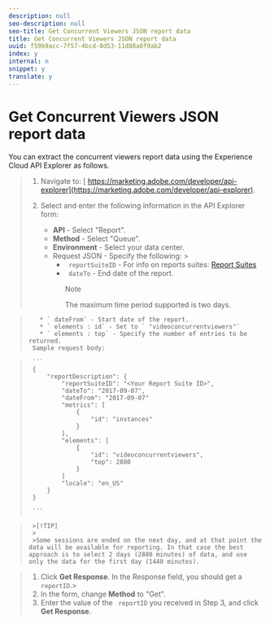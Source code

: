 ```yaml
---
description: null
seo-description: null
seo-title: Get Concurrent Viewers JSON report data
title: Get Concurrent Viewers JSON report data
uuid: f59b9acc-7f57-4bcd-8d53-11d88a0f9ab2
index: y
internal: n
snippet: y
translate: y
---
```


# Get Concurrent Viewers JSON report data

You can extract the concurrent viewers report data using the Experience Cloud API Explorer as follows. 

>1. Navigate to: [ https://marketing.adobe.com/developer/api-explorer](https://marketing.adobe.com/developer/api-explorer).
>1. Select and enter the following information in the API Explorer form:
>    
>    * **API** - Select "Report".
>    * **Method** - Select "Queue".
>    * **Environment** - Select your data center.
>    * Request JSON - Specify the following: >    
>        * ` reportSuiteID` - For info on reports suites: [ Report Suites](https://marketing.adobe.com/resources/help/en_US/sc/implement/ref-reports-report-suites.html)
>        * ` dateTo` - End date of the report. 
>          >[!NOTE]
>          >
>          >The maximum time period supported is two days.

>        * ` dateFrom` - Start date of the report.
>        * ` elements : id` - Set to ` "videoconcurrentviewers"`
>        * ` elements : top` - Specify the number of entries to be returned.
>      Sample request body:

>    
>      ```
>      {
>          "reportDescription": {
>              "reportSuiteID": "<Your Report Suite ID>",
>              "dateTo": "2017-09-07",
>              "dateFrom": "2017-09-07"
>              "metrics": [
>                  {
>                      "id": "instances"
>                  }
>              ],
>              "elements": [
>                  {
>                      "id": "videoconcurrentviewers",
>                      "top": 2880
>                  }
>              ]
>              "locale": "en_US"
>          }
>      }
>      
>      ```



>      >[!TIP]
>      >
>      >Some sessions are ended on the next day, and at that point the data will be available for reporting. In that case the best approach is to select 2 days (2880 minutes) of data, and use only the data for the first day (1440 minutes).


>    
>1. Click **Get Response**.
>   In the Response field, you should get a ` reportID`.>
>1. In the form, change **Method** to "Get".
>1. Enter the value of the ` reportID` you received in Step 3, and click **Get Response**.

